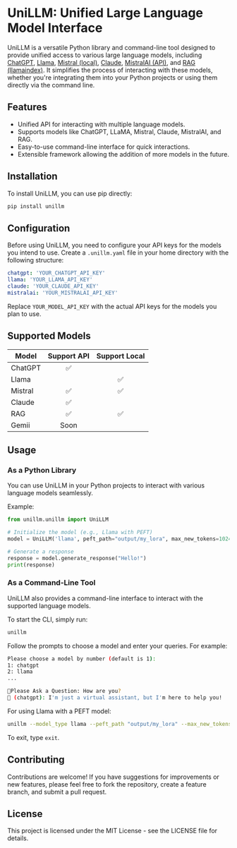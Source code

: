 # UniLLM: Unified Large Language Model Interface

UniLLM is a versatile Python library and command-line tool designed to provide unified access to various large language models, including [ChatGPT](https://openai.com/chatgpt), [Llama](https://llama.meta.com/), [Mistral (local)](https://huggingface.co/mistralai/Mistral-7B-Instruct-v0.2), [Claude](https://www.anthropic.com/), [MistralAI (API)](https://mistral.ai/), and [RAG (llamaindex)](https://www.llamaindex.ai/). It simplifies the process of interacting with these models, whether you're integrating them into your Python projects or using them directly via the command line.

## Features

- Unified API for interacting with multiple language models.
- Supports models like ChatGPT, LLaMA, Mistral, Claude, MistralAI, and RAG.
- Easy-to-use command-line interface for quick interactions.
- Extensible framework allowing the addition of more models in the future.

## Installation

To install UniLLM, you can use pip directly:

```bash
pip install unillm
```

## Configuration

Before using UniLLM, you need to configure your API keys for the models you intend to use. Create a `.unillm.yaml` file in your home directory with the following structure:

```yaml
chatgpt: 'YOUR_CHATGPT_API_KEY'
llama: 'YOUR_LLAMA_API_KEY'
claude: 'YOUR_CLAUDE_API_KEY'
mistralai: 'YOUR_MISTRALAI_API_KEY'
```

Replace `YOUR_MODEL_API_KEY` with the actual API keys for the models you plan to use.

## Supported Models

| Model       | Support API| Support Local |
|-------------|:----------:|:-------------:|
| ChatGPT     | ✅         |               |
| Llama       |            | ✅            |
| Mistral     | ✅         | ✅            |
| Claude      | ✅         |               | 
| RAG         | ✅         | ✅            |
| Gemii       | Soon       |               |

## Usage

### As a Python Library

You can use UniLLM in your Python projects to interact with various language models seamlessly.

Example:

```python
from unillm.unillm import UniLLM

# Initialize the model (e.g., Llama with PEFT)
model = UniLLM('llama', peft_path="output/my_lora", max_new_tokens=1024)

# Generate a response
response = model.generate_response("Hello!")
print(response)
```

### As a Command-Line Tool

UniLLM also provides a command-line interface to interact with the supported language models.

To start the CLI, simply run:

```bash
unillm
```


Follow the prompts to choose a model and enter your queries. For example:

```bash
Please choose a model by number (default is 1):
1: chatgpt
2: llama
...

👨Please Ask a Question: How are you?
🤖 (chatgpt): I'm just a virtual assistant, but I'm here to help you!
```

For using Llama with a PEFT model:

```bash
unillm --model_type llama --peft_path "output/my_lora" --max_new_tokens 1024
```

To exit, type `exit`.

## Contributing

Contributions are welcome! If you have suggestions for improvements or new features, please feel free to fork the repository, create a feature branch, and submit a pull request.

## License

This project is licensed under the MIT License - see the LICENSE file for details.
